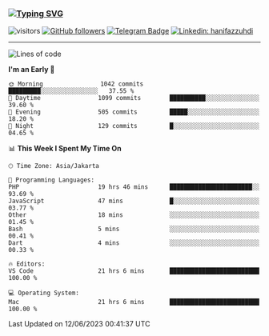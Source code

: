 ### [![Typing SVG](https://readme-typing-svg.herokuapp.com?font=lato&size=22&lines=Hi+There+👋)](https://git.io/typing-svg) 

![visitors](https://visitor-badge.glitch.me/badge?page_id=hanifazzuhdi.hanifazzuhdi)
[![GitHub followers](https://img.shields.io/github/followers/hanifazzuhdi?label=Follow&style=social)](https://github.com/hanifazzuhdi/?tab=follow) 
[![Telegram Badge](https://img.shields.io/badge/-hanif0198-blue?style=social&logo=telegram&link=https://www.t.me/hanif0198/)](https://www.t.me/hanif0198/) 
[![Linkedin: hanifazzuhdi](https://img.shields.io/badge/-hanifazzuhdi-blue?style=flat-square&logo=Linkedin&logoColor=white&link=https://www.linkedin.com/in/hanif-az-zuhdi-69688019b/)](https://www.linkedin.com/in/hanif-az-zuhdi-69688019b/) 

<hr/>

<!--START_SECTION:waka-->
![Lines of code](https://img.shields.io/badge/From%20Hello%20World%20I%27ve%20Written-19.7%20million%20lines%20of%20code-blue)

**I'm an Early 🐤** 

```text
🌞 Morning                1042 commits        █████████░░░░░░░░░░░░░░░░   37.55 % 
🌆 Daytime                1099 commits        ██████████░░░░░░░░░░░░░░░   39.60 % 
🌃 Evening                505 commits         █████░░░░░░░░░░░░░░░░░░░░   18.20 % 
🌙 Night                  129 commits         █░░░░░░░░░░░░░░░░░░░░░░░░   04.65 % 
```


📊 **This Week I Spent My Time On** 

```text
🕑︎ Time Zone: Asia/Jakarta

💬 Programming Languages: 
PHP                      19 hrs 46 mins      ███████████████████████░░   93.69 % 
JavaScript               47 mins             █░░░░░░░░░░░░░░░░░░░░░░░░   03.77 % 
Other                    18 mins             ░░░░░░░░░░░░░░░░░░░░░░░░░   01.45 % 
Bash                     5 mins              ░░░░░░░░░░░░░░░░░░░░░░░░░   00.41 % 
Dart                     4 mins              ░░░░░░░░░░░░░░░░░░░░░░░░░   00.33 % 

🔥 Editors: 
VS Code                  21 hrs 6 mins       █████████████████████████   100.00 % 

💻 Operating System: 
Mac                      21 hrs 6 mins       █████████████████████████   100.00 % 
```


 Last Updated on 12/06/2023 00:41:37 UTC
<!--END_SECTION:waka-->
